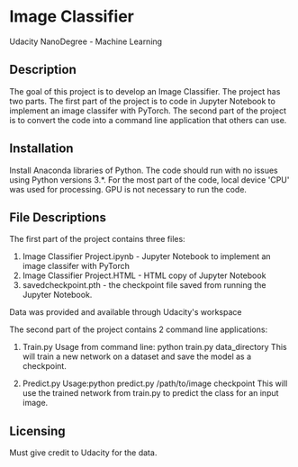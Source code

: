 # Image Classifier
Udacity NanoDegree - Machine Learning

## Description
The goal of this project is to develop an Image Classifier. The project has two parts. The first part of the project is to code in Jupyter Notebook to implement an image classifer with PyTorch. The second part of the project is to convert the code into a command line application that others can use. 

## Installation
Install Anaconda libraries of Python. The code should run with no issues using Python versions 3.*.
For the most part of the code, local device 'CPU' was used for processing. GPU is not necessary to run the code. 

## File Descriptions
The first part of the project contains three files:
1. Image Classifier Project.ipynb - Jupyter Notebook to implement an image classifer with PyTorch
2. Image Classifier Project.HTML - HTML copy of Jupyter Notebook
3. savedcheckpoint.pth - the checkpoint file saved from running the Jupyter Notebook. 

Data was provided and available through Udacity's workspace

The second part of the project contains 2 command line applications:
1. Train.py
Usage from command line: python train.py data_directory
This will train a new network on a dataset and save the model as a checkpoint.

2. Predict.py
Usage:python predict.py /path/to/image checkpoint
This will use the trained network from train.py to predict the class for an input image.

## Licensing
Must give credit to Udacity for the data.
